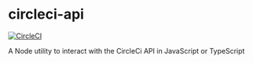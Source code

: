 # circleci-api

[![CircleCI](https://circleci.com/gh/AlexSwensen/circleci-api/tree/main.svg?style=shield)](https://app.circleci.com/pipelines/github/AlexSwensen/circleci-api?branch=main)

A Node utility to interact with the CircleCi API in JavaScript or TypeScript
